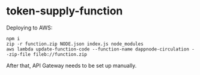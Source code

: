# token-supply-function

Deploying to AWS:
```
npm i
zip -r function.zip NODE.json index.js node_modules
aws lambda update-function-code --function-name dappnode-circulation --zip-file fileb://function.zip
```

After that, API Gateway needs to be set up manually.
